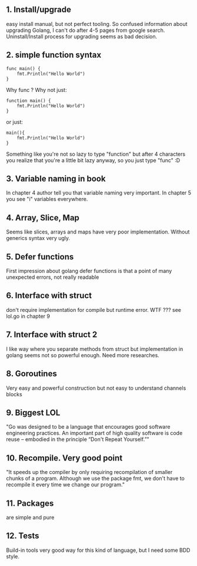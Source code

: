 ## 1. Install/upgrade
easy install manual, but not perfect tooling. So confused information about upgrading Golang, I can't do after 4-5 pages from google search. Uninstall/Install process for upgrading seems as bad decision.

## 2. simple function syntax
```
func main() {
    fmt.Println("Hello World")
}
```
Why func ? Why not just: 
```
function main() {
    fmt.Println("Hello World")
}
```
or just:
```
main(){
    fmt.Println("Hello World")
}
```

Something like you're not so lazy to type "function" but after 4 characters you realize that you're a little bit lazy anyway, so you just type "func" :D

## 3. Variable naming in book
In chapter 4 author tell you that variable naming very important. In chapter 5 you see "i" variables everywhere.

## 4. Array, Slice, Map
Seems like slices, arrays and maps have very poor implementation. Without generics syntax very ugly.

## 5. Defer functions
First impression about golang defer functions is that a point of many unexpected errors, not really readable

## 6. Interface with struct 
don't require implementation for compile but runtime error. WTF ??? see lol.go in chapter 9

## 7. Interface with struct 2
I like way where you separate methods from struct but implementation in golang seems not so powerful enough. 
Need more researches.

## 8. Goroutines
Very easy and powerful construction but not easy to understand channels blocks

## 9. Biggest LOL
"Go was designed to be a language that encourages good software engineering practices. An important part of high quality software is code reuse – embodied in the principle “Don't Repeat Yourself.”"

## 10. Recompile. Very good point
"It speeds up the compiler by only requiring recompilation of smaller chunks of a program. Although we use the package fmt, we don't have to recompile it every time we change our program."

## 11. Packages
are simple and pure

## 12. Tests
Build-in tools very good way for this kind of language, but I need some BDD style.
